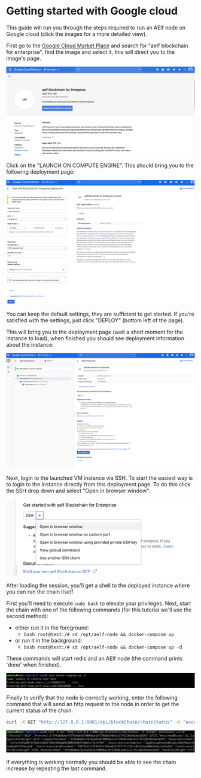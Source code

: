 # Getting started with Google cloud 

This guide will run you through the steps required to run an AElf node on Google cloud (click the images for a more detailed view).

First go to the [Google Cloud Market Place](https://console.cloud.google.com/marketplace)  and search for "aelf blockchain for enterprise", find the image and select it, this will direct you to the image's page.

<p align="center">
    <img src="gcp-step1.png">
</p>

Click on the "LAUNCH ON COMPUTE ENGINE". This should bring you to the following deployment page:

<p align="center">
    <img src="gcp-step2-b.png">
</p>

You can keep the default settings, they are sufficient to get started. If you're satisfied with the settings, just click "DEPLOY" (bottom left of the page).

This will bring you to the deployment page (wait a short moment for the instance to load), when finished you should see deployment information about the instance:

<p align="center">
    <img src="gcp-deployed.png">
</p>

Next, login to the launched VM instance via SSH. To start the easiest way is to login to the instance directly from this deployment page. To do this click the SSH drop down and select "Open in browser window":

<p align="center">
    <img src="gcp-ssh-select.png">
</p>

After loading the session, you'll get a shell to the deployed instance where you can run the chain itself. 

First you'll need to execute ``sudo bash`` to elevate your privileges.
Next, start the chain with one of the following commands (for this tutorial we'll use the second method):
 - either run it in the foreground: 
   - ```bash root@test:/# cd /opt/aelf-node && docker-compose up```
 - or run it in the background:
   - ```bash root@test:/# cd /opt/aelf-node && docker-compose up -d```

These commands will start redis and an AElf node (the command prints 'done' when finished).

<p align="center">
    <img src="gcp-docker-compose.png">
</p>

Finally to verify that the node is correctly working, enter the following command that will send an http request to the node in order to get the current status of the chain: 

```bash 
curl -X GET "http://127.0.0.1:8001/api/blockChain/chainStatus" -H "accept: text/plain; v=1.0"
```

<p align="center">
    <img src="gcp-curl-chain-stat.png">
</p>

If everything is working normally you should be able to see the chain increase by repeating the last command.